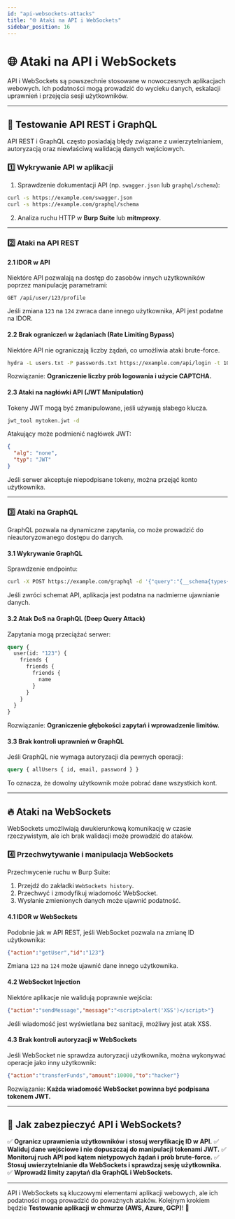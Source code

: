 ```yaml
---
id: "api-websockets-attacks"
title: "🌐 Ataki na API i WebSockets"
sidebar_position: 16
---
```


# 🌐 Ataki na API i WebSockets

API i WebSockets są powszechnie stosowane w nowoczesnych aplikacjach webowych. Ich podatności mogą prowadzić do wycieku danych, eskalacji uprawnień i przejęcia sesji użytkowników.

---

## 🔎 Testowanie API REST i GraphQL
API REST i GraphQL często posiadają błędy związane z uwierzytelnianiem, autoryzacją oraz niewłaściwą walidacją danych wejściowych.

### **1️⃣ Wykrywanie API w aplikacji**
1. Sprawdzenie dokumentacji API (np. `swagger.json` lub `graphql/schema`):
```bash
curl -s https://example.com/swagger.json
curl -s https://example.com/graphql/schema
```
2. Analiza ruchu HTTP w **Burp Suite** lub **mitmproxy**.

---

### **2️⃣ Ataki na API REST**

#### **2.1 IDOR w API**
Niektóre API pozwalają na dostęp do zasobów innych użytkowników poprzez manipulację parametrami:
```http
GET /api/user/123/profile
```
Jeśli zmiana `123` na `124` zwraca dane innego użytkownika, API jest podatne na IDOR.

#### **2.2 Brak ograniczeń w żądaniach (Rate Limiting Bypass)**
Niektóre API nie ograniczają liczby żądań, co umożliwia ataki brute-force.
```bash
hydra -L users.txt -P passwords.txt https://example.com/api/login -t 10
```
Rozwiązanie: **Ograniczenie liczby prób logowania i użycie CAPTCHA.**

#### **2.3 Ataki na nagłówki API (JWT Manipulation)**
Tokeny JWT mogą być zmanipulowane, jeśli używają słabego klucza.
```bash
jwt_tool mytoken.jwt -d
```
Atakujący może podmienić nagłówek JWT:
```json
{
  "alg": "none",
  "typ": "JWT"
}
```
Jeśli serwer akceptuje niepodpisane tokeny, można przejąć konto użytkownika.

---

### **3️⃣ Ataki na GraphQL**
GraphQL pozwala na dynamiczne zapytania, co może prowadzić do nieautoryzowanego dostępu do danych.

#### **3.1 Wykrywanie GraphQL**
Sprawdzenie endpointu:
```bash
curl -X POST https://example.com/graphql -d '{"query":"{__schema{types{name}}}"}'
```
Jeśli zwróci schemat API, aplikacja jest podatna na nadmierne ujawnianie danych.

#### **3.2 Atak DoS na GraphQL (Deep Query Attack)**
Zapytania mogą przeciążać serwer:
```graphql
query {
  user(id: "123") {
    friends {
      friends {
        friends {
          name
        }
      }
    }
  }
}
```
Rozwiązanie: **Ograniczenie głębokości zapytań i wprowadzenie limitów.**

#### **3.3 Brak kontroli uprawnień w GraphQL**
Jeśli GraphQL nie wymaga autoryzacji dla pewnych operacji:
```graphql
query { allUsers { id, email, password } }
```
To oznacza, że dowolny użytkownik może pobrać dane wszystkich kont.

---

## 🔥 Ataki na WebSockets
WebSockets umożliwiają dwukierunkową komunikację w czasie rzeczywistym, ale ich brak walidacji może prowadzić do ataków.

### **4️⃣ Przechwytywanie i manipulacja WebSockets**
Przechwycenie ruchu w Burp Suite:
1. Przejdź do zakładki `WebSockets history`.
2. Przechwyć i zmodyfikuj wiadomość WebSocket.
3. Wysłanie zmienionych danych może ujawnić podatność.

#### **4.1 IDOR w WebSockets**
Podobnie jak w API REST, jeśli WebSocket pozwala na zmianę ID użytkownika:
```json
{"action":"getUser","id":"123"}
```
Zmiana `123` na `124` może ujawnić dane innego użytkownika.

#### **4.2 WebSocket Injection**
Niektóre aplikacje nie walidują poprawnie wejścia:
```json
{"action":"sendMessage","message":"<script>alert('XSS')</script>"}
```
Jeśli wiadomość jest wyświetlana bez sanitacji, możliwy jest atak XSS.

#### **4.3 Brak kontroli autoryzacji w WebSockets**
Jeśli WebSocket nie sprawdza autoryzacji użytkownika, można wykonywać operacje jako inny użytkownik:
```json
{"action":"transferFunds","amount":10000,"to":"hacker"}
```
Rozwiązanie: **Każda wiadomość WebSocket powinna być podpisana tokenem JWT.**

---

## 🔐 Jak zabezpieczyć API i WebSockets?
✅ **Ogranicz uprawnienia użytkowników i stosuj weryfikację ID w API.**
✅ **Waliduj dane wejściowe i nie dopuszczaj do manipulacji tokenami JWT.**
✅ **Monitoruj ruch API pod kątem nietypowych żądań i prób brute-force.**
✅ **Stosuj uwierzytelnianie dla WebSockets i sprawdzaj sesję użytkownika.**
✅ **Wprowadź limity zapytań dla GraphQL i WebSockets.**

---

API i WebSockets są kluczowymi elementami aplikacji webowych, ale ich podatności mogą prowadzić do poważnych ataków. Kolejnym krokiem będzie **Testowanie aplikacji w chmurze (AWS, Azure, GCP)**! 🚀

